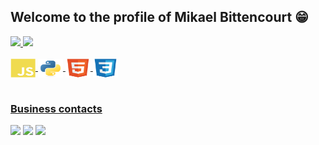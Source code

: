 ## Welcome to the profile of Mikael Bittencourt 😁

 <div>
   <a href="https://github.com/KaelBittencourt">
   <img height="180em" src="https://github-readme-stats.vercel.app/api?username=KaelBittencourt&show_icons=true&theme=tokyonight&include_all_commits=true&count_private=true"/>
   <img height="180em" src="https://github-readme-stats.vercel.app/api/top-langs/?username=KaelBittencourt&layout=compact&langs_count=6&theme=tokyonight"/>
</div>
    
<div style="display: inline_block"><br>
  <img align="center" alt="Js" height="30" width="40" src="https://raw.githubusercontent.com/devicons/devicon/master/icons/javascript/javascript-plain.svg">
  <img align="center" alt="Python" height="30" width="40" src="https://raw.githubusercontent.com/devicons/devicon/55609aa5bd817ff167afce0d965585c92040787a/icons/python/python-original.svg">
  <img align="center" alt="HTML" height="30" width="40" src="https://raw.githubusercontent.com/devicons/devicon/master/icons/html5/html5-original.svg">
  <img align="center" alt="CSS" height="30" width="40" src="https://raw.githubusercontent.com/devicons/devicon/master/icons/css3/css3-original.svg">
</div>
 
<br>
 
### Business contacts
 
<div> 
 <a href="https://api.whatsapp.com/send?phone=5551991204221&text=Vim%20através%20do%20seu%20Github" target="_blank" ><img src="https://img.shields.io/badge/-Whatsapp-%030087B5?style=for-the-badge&logo=whatsapp&logoColor=white" target="_blank" ></a>
 <a href="https://www.linkedin.com/in/michael-bitencourt-932b02238" target="_blank"><img src="https://img.shields.io/badge/-LinkedIn-%230077B5?style=for-the-badge&logo=linkedin&logoColor=white" target="_blank"></a>
 <a href = "mailto:kaelbittencourt.business@gmail.com" target="_blank"><img src="https://img.shields.io/badge/-Gmail-%23333?style=for-the-badge&logo=gmail&logoColor=white" target="_blank"></a>
</div>
